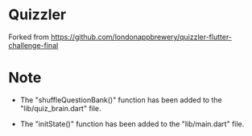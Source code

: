 # Quizzler
Forked from https://github.com/londonappbrewery/quizzler-flutter-challenge-final

# Note
- The "shuffleQuestionBank()" function has been added to the "lib/quiz_brain.dart" file.

- The "initState()" function has been added to the "lib/main.dart" file.
